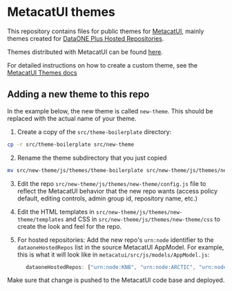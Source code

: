 # MetacatUI themes

This repository contains files for public themes for [MetacatUI](https://nceas.github.io/metacatui/), mainly themes created for [DataONE Plus Hosted Repositories](https://www.dataone.org/hosted-repo/).

Themes distributed with MetacatUI can be found [here](https://github.com/NCEAS/metacatui/tree/main/src/js/themes).

For detailed instructions on how to create a custom theme, see the [MetacatUI Themes docs](https://nceas.github.io/metacatui/install/configuration/index.html)


## Adding a new theme to this repo

In the example below, the new theme is called `new-theme`. This should be replaced with the actual name of your theme.

1. Create a copy of the `src/theme-boilerplate` directory:
```bash
cp -r src/theme-boilerplate src/new-theme
```

2. Rename the theme subdirectory that you just copied

```bash
mv src/new-theme/js/themes/theme-boilerplate src/new-theme/js/themes/new-theme
```

3. Edit the repo `src/new-theme/js/themes/new-theme/config.js` file to reflect the MetacatUI behavior that the new repo wants (access policy default, editing controls, admin group id, repository name, etc.)

4. Edit the HTML templates in `src/new-theme/js/themes/new-theme/templates` and CSS in `src/new-theme/js/themes/new-theme/css` to create the look and feel for the repo.

5. For hosted repositories: Add the new repo's `urn:node` identifier to the `dataoneHostedRepos` list in the source MetacatUI AppModel. For example, this is what it will look like in `metacatui/src/js/models/AppModel.js`:
```js
      dataoneHostedRepos: ["urn:node:KNB", "urn:node:ARCTIC", "urn:node:CA_OPC", "urn:node:ESS_DIVE", "urn:node:CERP_SFWMD", "urn:node:Your-New-Theme"],
```

Make sure that change is pushed to the MetacatUI code base and deployed.
